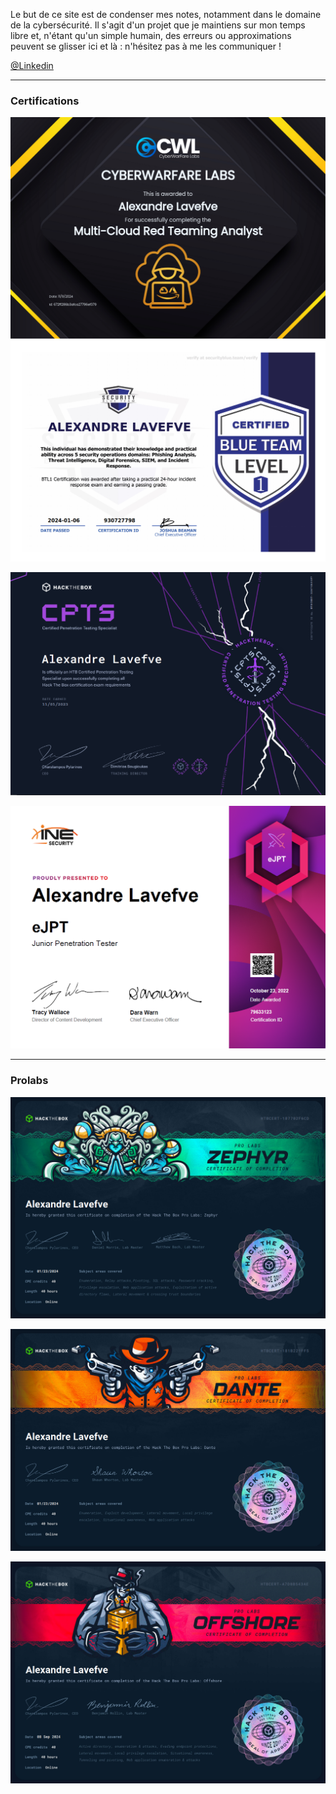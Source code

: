 Le but de ce site est de condenser mes notes, notamment dans le domaine de la cybersécurité. 
Il s'agit d'un projet que je maintiens sur mon temps libre et, n'étant qu'un simple humain, des erreurs ou approximations peuvent se glisser ici et là : n'hésitez pas à me les communiquer !

[@Linkedin](https://www.linkedin.com/in/alexandre-lavefve/)

---
### Certifications

![](Files/Pasted%20image%2020241111023819.png)
![Pasted image 20240106225346](Files/Pasted%20image%2020240106225346.png)

![Pasted image 20231227125920](Files/Pasted%20image%2020231227125920.png)

![Pasted image 20231227125845](Files/Pasted%20image%2020231227125845.png)

---
### Prolabs

![Pasted image 20240326133457](Files/Pasted%20image%2020240326133457.png)

![Pasted image 20240326133531](Files/Pasted%20image%2020240326133531.png)

![](Files/Pasted%20image%2020240915004222.png)
